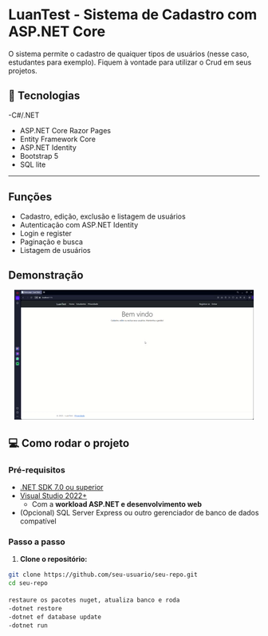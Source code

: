 # LuanTest - Sistema de Cadastro com ASP.NET Core

O sistema permite o cadastro de quaiquer tipos de usuários (nesse caso, estudantes para exemplo).
Fiquem à vontade para utilizar o Crud em seus projetos.

## 🚀 Tecnologias

-C#/.NET
- ASP.NET Core Razor Pages
- Entity Framework Core
- ASP.NET Identity
- Bootstrap 5
- SQL lite
---

## Funções
- Cadastro, edição, exclusão e listagem de usuários
- Autenticação com ASP.NET Identity
- Login e register
- Paginação e busca
- Listagem de usuários

## Demonstração
<p align='center'> <img src= '/download.gif'</p></p>

## 💻 Como rodar o projeto

### Pré-requisitos

- [.NET SDK 7.0 ou superior](https://dotnet.microsoft.com/download)
- [Visual Studio 2022+](https://visualstudio.microsoft.com/pt-br/)
  - Com a **workload ASP.NET e desenvolvimento web**
- (Opcional) SQL Server Express ou outro gerenciador de banco de dados compatível

### Passo a passo

1. **Clone o repositório:**

```bash
git clone https://github.com/seu-usuario/seu-repo.git
cd seu-repo

restaure os pacotes nuget, atualiza banco e roda
-dotnet restore
-dotnet ef database update
-dotnet run
